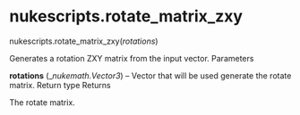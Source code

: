 # nukescripts.rotate_matrix_zxy
nukescripts.rotate_matrix_zxy(_rotations_)

Generates a rotation ZXY matrix from the input vector.
Parameters

**rotations** (__nukemath.Vector3_) – Vector that will be used generate the rotate matrix.
Return type
Returns

The rotate matrix.